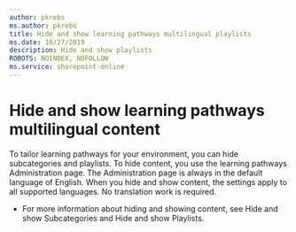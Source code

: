 ```yaml
---
author: pkrebs
ms.author: pkrebs
title: Hide and show learning pathways multilingual playlists
ms.date: 10/27/2019
description: Hide and show playlists
ROBOTS: NOINDEX, NOFOLLOW
ms.service: sharepoint-online
---
```


# Hide and show learning pathways multilingual content 

To tailor learning pathways for your environment, you can hide subcategories and playlists. To hide content, you use the learning pathways Administration page. The Administration page is always in the default language of English. When you hide and show content, the settings apply to all supported languages. No translation work is required. 

- For more information about hiding and showing content, see Hide and show Subcategories and Hide and show Playlists. 



